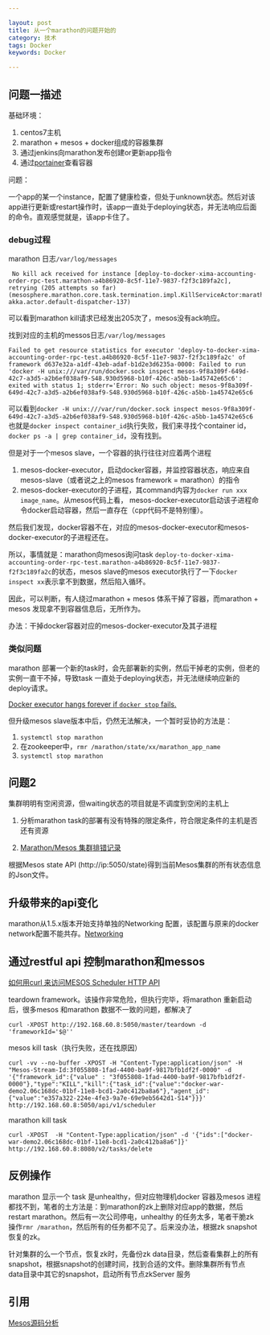 ```yaml
---

layout: post
title: 从一个marathon的问题开始的
category: 技术
tags: Docker
keywords: Docker

---
```



## 问题一描述

基础环境：

1. centos7主机
1. marathon + mesos + docker组成的容器集群
2. 通过jenkins向marathon发布创建or更新app指令
3. 通过[portainer](https://github.com/portainer/portainer)查看容器

问题：

一个app的某一个instance，配置了健康检查，但处于unknown状态。然后对该app进行更新或restart操作时，该app一直处于deploying状态，并无法响应后面的命令。直观感觉就是，该app卡住了。

### debug过程

marathon 日志`/var/log/messages`

	 No kill ack received for instance [deploy-to-docker-xima-accounting-order-rpc-test.marathon-a4b86920-8c5f-11e7-9837-f2f3c189fa2c], retrying (205 attempts so far) (mesosphere.marathon.core.task.termination.impl.KillServiceActor:marathon-akka.actor.default-dispatcher-137)
	
可以看到marathon kill请求已经发出205次了，mesos没有ack响应。

找到对应的主机的messos日志`/var/log/messages`

	Failed to get resource statistics for executor 'deploy-to-docker-xima-accounting-order-rpc-test.a4b86920-8c5f-11e7-9837-f2f3c189fa2c' of framework d637e32a-a1df-43eb-adaf-b1d2e3d6235a-0000: Failed to run 'docker -H unix:///var/run/docker.sock inspect mesos-9f8a309f-649d-42c7-a3d5-a2b6ef038af9-S48.930d5968-b10f-426c-a5bb-1a45742e65c6': exited with status 1; stderr='Error: No such object: mesos-9f8a309f-649d-42c7-a3d5-a2b6ef038af9-S48.930d5968-b10f-426c-a5bb-1a45742e65c6
	
可以看到`docker -H unix:///var/run/docker.sock inspect mesos-9f8a309f-649d-42c7-a3d5-a2b6ef038af9-S48.930d5968-b10f-426c-a5bb-1a45742e65c6` 也就是`docker inspect container_id`执行失败，我们来寻找个container id，`docker ps -a | grep container_id`，没有找到。

但是对于一个mesos slave，一个容器的执行往往对应着两个进程

1. mesos-docker-executor，启动docker容器，并监控容器状态，响应来自mesos-slave（或者说之上的mesos framework = marathon）的指令
2. mesos-docker-executor的子进程，其command内容为`docker run xxx image_name`。从mesos代码上看， mesos-docker-executor启动该子进程命令docker启动容器，然后一直存在（cpp代码不是特别懂）。

然后我们发现，docker容器不在，对应的mesos-docker-executor和mesos-docker-executor的子进程还在。

所以，事情就是：marathon向mesos询问task `deploy-to-docker-xima-accounting-order-rpc-test.marathon-a4b86920-8c5f-11e7-9837-f2f3c189fa2c`的状态，mesos slave的mesos executor执行了一下`docker inspect xx`表示拿不到数据，然后陷入循环。

因此，可以判断，有人绕过marathon + mesos 体系干掉了容器，而marathon + mesos 发现拿不到容器信息后，无所作为。

办法：干掉docker容器对应的mesos-docker-executor及其子进程

### 类似问题

marathon 部署一个新的task时，会先部署新的实例，然后干掉老的实例，但老的实例一直干不掉，导致task 一直处于deploying状态，并无法继续响应新的deploy请求。

[Docker executor hangs forever if `docker stop` fails.](https://issues.apache.org/jira/browse/MESOS-6743)

但升级mesos slave版本中后，仍然无法解决，一个暂时妥协的方法是：

1. `systemctl stop marathon`
2. 在zookeeper中，`rmr /marathon/state/xx/marathon_app_name`
3. `systemctl stop marathon`

## 问题2

集群明明有空闲资源，但waiting状态的项目就是不调度到空闲的主机上

1. 分析marathon task的部署有没有特殊的限定条件，符合限定条件的主机是否还有资源

2. [Marathon/Mesos 集群排错记录](http://www.ituring.com.cn/article/264014)

根据Mesos state API (http://ip:5050/state)得到当前Mesos集群的所有状态信息的Json文件。

## 升级带来的api变化

marathon从1.5.x版本开始支持单独的Networking 配置，该配置与原来的docker network配置不能共存。[Networking](https://mesosphere.github.io/marathon/docs/networking.html)

## 通过restful api 控制marathon和messos

[如何用curl 来访问MESOS Scheduler HTTP API](http://geek.csdn.net/news/detail/68985)

teardown framework。该操作非常危险，但执行完毕，将marathon 重新启动后，很多mesos 和marathon 数据不一致的问题，都解决了

	curl -XPOST http://192.168.60.8:5050/master/teardown -d 'frameworkId='$@''
	


mesos kill task（执行失败，还在找原因）

	curl -vv --no-buffer -XPOST -H "Content-Type:application/json" -H "Mesos-Stream-Id:3f055808-1fad-4400-ba9f-9817bfb1df2f-0000" -d '{"framework_id":{"value" : "3f055808-1fad-4400-ba9f-9817bfb1df2f-0000"},"type":"KILL","kill":{"task_id":{"value":"docker-war-demo2.06c168dc-01bf-11e8-bcd1-2a0c412ba8a6"},"agent_id":{"value":"e357a322-224e-4fe3-9a7e-69e9eb5642d1-S14"}}}' http://192.168.60.8:5050/api/v1/scheduler
 
 marathon kill task
 
	curl -XPOST  -H "Content-Type:application/json" -d '{"ids":["docker-war-demo2.06c168dc-01bf-11e8-bcd1-2a0c412ba8a6"]}' http://192.168.60.8:8080/v2/tasks/delete

## 反例操作

marathon 显示一个 task 是unhealthy，但对应物理机docker 容器及mesos 进程都找不到，笔者的土方法是：到marathon的zk上删除对应app的数据，然后restart marathon。然后有一次公司停电，unhealthy 的任务太多，笔者干脆zk 操作`rmr /marathon`，然后所有的任务都不见了。后来没办法，根据zk snapshot恢复的zk。

针对集群的么一个节点，恢复zk时，先备份zk data目录，然后查看集群上的所有snapshot，根据snapshot的创建时间，找到合适的文件。删除集群所有节点 data目录中其它的snapshot，启动所有节点zkServer 服务

## 引用

[Mesos源码分析](http://www.cnblogs.com/popsuper1982/p/5926724.html)






	
	